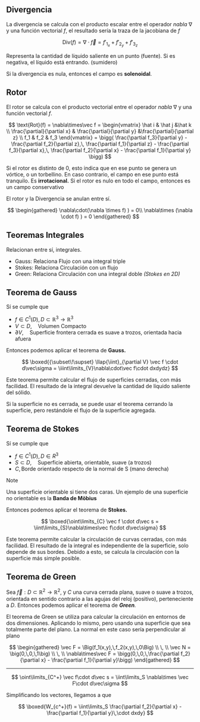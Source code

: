 ## Divergencia

La divergencia se calcula con el producto escalar entre el operador *nabla* $\nabla$ y una función vectorial $f$, el resultado sería la traza de la jacobiana de $f$

$$
\text{Div}(f) = \nabla\cdot \vec f = f'_{1_x} + f'_{2_y}+ f'_{3_z}
$$

Representa la cantidad de líquido saliente en un punto (fuente). Si es negativa, el líquido está entrando. (sumidero)

Si la divergencia es nula, entonces el campo es **solenoidal**.

## Rotor

El rotor se calcula con el producto vectorial entre el operador *nabla* $\nabla$ y una función vectorial $f$.

$$
\text{Rot}(f) = \nabla\times\vec f = 
\begin{vmatrix}
\hat i & \hat j &\hat k \\
\frac{\partial}{\partial x} & \frac{\partial}{\partial y} &\frac{\partial}{\partial z} \\
f_1 & f_2 & f_3 
\end{vmatrix} =
\bigg(
\frac{\partial f_3}{\partial y} - \frac{\partial f_2}{\partial z},\,
\frac{\partial f_1}{\partial z} - \frac{\partial f_3}{\partial x},\,
\frac{\partial f_2}{\partial x} - \frac{\partial f_1}{\partial y}
\bigg)
$$

Si el rotor es distinto de 0, esto indica que en ese punto se genera un vórtice, o un torbellino. En caso contrario, el campo en ese punto está tranquilo. Es **irrotacional.** Si el rotor es nulo en todo el campo, entonces es un campo conservativo

El rotor y la Divergencia se anulan entre sí.

$$
\begin{gathered}
\nabla\cdot(\nabla \times f) ) = 0\\
\nabla\times (\nabla \cdot f) ) = 0
\end{gathered}
$$

## Teoremas Integrales

Relacionan entre sí, integrales.

- $\text{Gauss}$: Relaciona Flujo con una integral triple
- $\text{Stokes}$: Relaciona Circulación con un flujo
- $\text{Green}$: Relaciona Circulación con una integral doble *(Stokes en 2D)*

## Teorema de Gauss

Sí se cumple que

- $f \in C^1(D), D\subset \mathbb{R}^3\to \mathbb{R}^3$
- $V \subset D,\quad\text{Volumen Compacto}$
- $\partial V,\quad\text{Superficie frontera cerrada es suave a trozos, orientada hacia afuera}$

Entonces podemos aplicar el teorema de **Gauss.**

$$
\boxed{{\subset\!\supset} \llap{\iint}_{\partial V} \vec f \cdot d\vec\sigma = \iiint\limits_{V}\nabla\cdot\vec f\cdot dxdydz}
$$

Este teorema permite calcular el flujo de superficies cerradas, con más facilidad. El resultado de la integral devuelve la cantidad de líquido saliente del sólido.

Si la superficie no es cerrada, se puede usar el teorema cerrando la superficie, pero restándole el flujo de la superficie agregada.

## Teorema de Stokes

Sí se cumple que

- $f \in C^1(D), D\in R^3$
- $S \subset D,\quad\text{Superficie abierta, orientable, suave (a trozos)}$
- $C,\,\text{Borde orientado respecto de la normal de S (mano derecha)}$

> [!note]
> Una superficie orientable si tiene dos caras. Un ejemplo de una superficie no orientable es la **Banda de Möbius**

Entonces podemos aplicar el teorema de **Stokes.**

$$
\boxed{\oint\limits_{C} \vec f \cdot d\vec s = \iint\limits_{S}\nabla\times\vec f\cdot d\vec\sigma}
$$

Este teorema permite calcular la circulación de curvas cerradas, con más facilidad. El resultado de la integral es independiente de la superficie, solo depende de sus bordes. Debido a esto, se calcula la circulación con la superficie más simple posible.

## Teorema de Green

Sea $\vec f:D\subset \mathbb{R}^2\to\mathbb{R}^2$, y $C$ una curva cerrada plana, suave o suave a trozos, orientada en sentido contrario a las agujas del reloj (positivo), perteneciente a $D$. Entonces podemos aplicar el teorema de ***Green**.*

El teorema de Green se utiliza para calcular la circulación en entornos de dos dimensiones. Aplicando lo mismo, pero usando una superficie que sea totalmente parte del plano. La normal en este caso sería perpendicular al plano

$$
\begin{gathered}
\vec F = \Big(f_1(x,y),\,f_2(x,y),\,0\Big)
\\ \, \\
\vec N = \big(0,\,0,\,1\big)
\\ \, \\
\nabla\times\vec F = \bigg(0,\,0,\,\frac{\partial f_2}{\partial x} - \frac{\partial f_1}{\partial y}\bigg)
\end{gathered}
$$

---

$$
\oint\limits_{C^+} \vec f\cdot d\vec s = \iint\limits_S \nabla\times \vec F\cdot d\vec\sigma
$$

Simplificando los vectores, llegamos a que

$$
\boxed{W_{c^+}(f) = \iint\limits_S \frac{\partial f_2}{\partial x} - \frac{\partial f_1}{\partial y}\,\cdot dxdy}
$$
